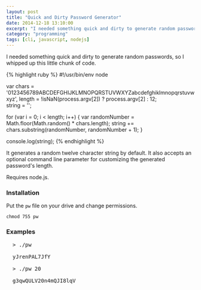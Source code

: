 ```yaml
---
layout: post
title: "Quick and Dirty Password Generator"
date: 2014-12-18 13:10:00
excerpt: "I needed something quick and dirty to generate random passwords, so I whipped up this little chunk of code."
category: "programming"
tags: [cli, javascript, nodejs]
---
```


I needed something quick and dirty to generate random passwords, so I whipped up this little chunk of code. 

{% highlight ruby %}
#!/usr/bin/env node
 
var chars  = '0123456789ABCDEFGHIJKLMNOPQRSTUVWXYZabcdefghiklmnopqrstuvwxyz',
    length = !isNaN(process.argv[2]) ? process.argv[2] : 12;  
    string = '';
  
for (var i = 0; i < length; i++) {
  var randomNumber = Math.floor(Math.random() * chars.length);
  string += chars.substring(randomNumber, randomNumber + 1);
}
 
console.log(string);
{% endhighlight %}

It generates a random twelve character string by default. It also accepts an optional command line parameter for customizing the generated password's length. 

Requires node.js.

### Installation
Put the ```pw``` file on your drive and change permissions.

```chmod 755 pw```

### Examples

<pre>
  > ./pw

  yJrenPAL7JfY

  > ./pw 20

  g3qwQULV20n4mQJI8lqV
</pre>
